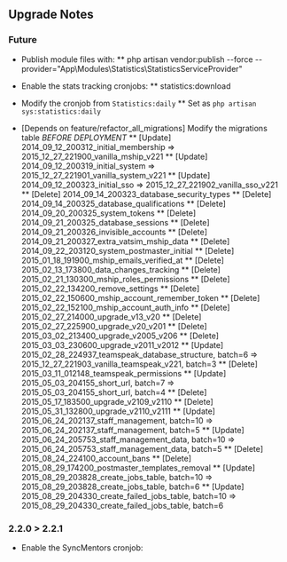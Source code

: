 ## Upgrade Notes

### Future
* Publish module files with:
** php artisan vendor:publish --force --provider="App\Modules\Statistics\StatisticsServiceProvider"

* Enable the stats tracking cronjobs:
** statistics:download

* Modify the cronjob from `Statistics:daily`
** Set as `php artisan sys:statistics:daily`

* [Depends on feature/refactor_all_migrations] Modify the migrations table *BEFORE DEPLOYMENT*
** [Update] 2014_09_12_200312_initial_membership => 2015_12_27_221900_vanilla_mship_v221
** [Update] 2014_09_12_200319_initial_system => 2015_12_27_221901_vanilla_system_v221
** [Update] 2014_09_12_200323_initial_sso => 2015_12_27_221902_vanilla_sso_v221
** [Delete] 2014_09_14_200323_database_security_types
** [Delete] 2014_09_14_200325_database_qualifications
** [Delete] 2014_09_20_200325_system_tokens
** [Delete] 2014_09_21_200325_database_sessions
** [Delete] 2014_09_21_200326_invisible_accounts
** [Delete] 2014_09_21_200327_extra_vatsim_mship_data
** [Delete] 2014_09_22_203120_system_postmaster_initial
** [Delete] 2015_01_18_191900_mship_emails_verified_at
** [Delete] 2015_02_13_173800_data_changes_tracking
** [Delete] 2015_02_21_130300_mship_roles_permissions
** [Delete] 2015_02_22_134200_remove_settings
** [Delete] 2015_02_22_150600_mship_account_remember_token
** [Delete] 2015_02_22_152100_mship_account_auth_info
** [Delete] 2015_02_27_214000_upgrade_v13_v20
** [Delete] 2015_02_27_225900_upgrade_v20_v201
** [Delete] 2015_03_02_213400_upgrade_v2005_v206
** [Delete] 2015_03_03_230600_upgrade_v2011_v2012
** [Update] 2015_02_28_224937_teamspeak_database_structure, batch=6 => 2015_12_27_221903_vanilla_teamspeak_v221, batch=3
** [Delete] 2015_03_11_012148_teamspeak_permissions
** [Update] 2015_05_03_204155_short_url, batch=7 => 2015_05_03_204155_short_url, batch=4
** [Delete] 2015_05_17_183500_upgrade_v2109_v2110
** [Delete] 2015_05_31_132800_upgrade_v2110_v2111
** [Update] 2015_06_24_202137_staff_management, batch=10 => 2015_06_24_202137_staff_management, batch=5
** [Update] 2015_06_24_205753_staff_management_data, batch=10 => 2015_06_24_205753_staff_management_data, batch=5
** [Delete] 2015_08_24_224100_account_bans
** [Delete] 2015_08_29_174200_postmaster_templates_removal
** [Update] 2015_08_29_203828_create_jobs_table, batch=10 => 2015_08_29_203828_create_jobs_table, batch=6
** [Update] 2015_08_29_204330_create_failed_jobs_table, batch=10 => 2015_08_29_204330_create_failed_jobs_table, batch=6

### 2.2.0 > 2.2.1
* Enable the SyncMentors cronjob: <NF has the name>